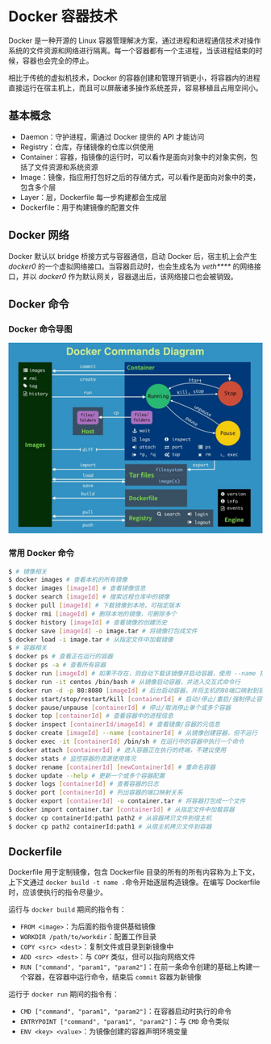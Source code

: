 # Docker 容器技术

Docker 是一种开源的 Linux 容器管理解决方案，通过进程和进程通信技术对操作系统的文件资源和网络进行隔离。每一个容器都有一个主进程，当该进程结束的时候，容器也会完全的停止。

相比于传统的虚拟机技术，Docker 的容器创建和管理开销更小，将容器内的进程直接运行在宿主机上，而且可以屏蔽诸多操作系统差异，容易移植且占用空间小。

## 基本概念

- Daemon：守护进程，需通过 Docker 提供的 API 才能访问
- Registry：仓库，存储镜像的仓库以供使用
- Container：容器，指镜像的运行时，可以看作是面向对象中的对象实例，包括了文件资源和系统资源
- Image：镜像，指应用打包好之后的存储方式，可以看作是面向对象中的类，包含多个层
- Layer：层，Dockerfile 每一步构建都会生成层
- Dockerfile：用于构建镜像的配置文件

## Docker 网络

Docker 默认以 bridge 桥接方式与容器通信，启动 Docker 后，宿主机上会产生 _docker0_ 的一个虚拟网络接口。当容器启动时，也会生成名为 _veth****_ 的网络接口，并以 _docker0_ 作为默认网关，容器退出后，该网络接口也会被销毁。

## Docker 命令

### Docker 命令导图

![Docker 命令导图](./docker/docker-command-diagram.jpg)

### 常用 Docker 命令

```sh
$ # 镜像相关
$ docker images # 查看本机的所有镜像
$ docker images [imageId] # 查看镜像信息
$ docker search [imageId] # 搜索远程仓库中的镜像
$ docker pull [imageId] # 下载镜像到本地，可指定版本
$ docker rmi [imageId] # 删除本地的镜像，可删除多个
$ docker history [imageId] # 查看镜像的创建历史
$ docker save [imageId] -o image.tar # 将镜像打包成文件
$ docker load -i image.tar # 从指定文件中加载镜像
$ # 容器相关
$ docker ps # 查看正在运行的容器
$ docker ps -a # 查看所有容器
$ docker run [imageId] # 如果不存在，则自动下载该镜像并启动容器，使用 --name 指定名称
$ docker run -it centos /bin/bash # 从镜像启动容器，并进入交互式命令行
$ docker run -d -p 80:8080 [imageId] # 后台启动容器，并将主机的80端口映射到容器的8080端口
$ docker start/stop/restart/kill [containerId] # 启动/停止/重启/强制停止容器
$ docker pause/unpause [containerId] # 停止/取消停止单个或多个容器
$ docker top [containerId] # 查看容器中的进程信息
$ docker inspect [containerId/imageId] # 查看镜像/容器的元信息
$ docker create [imageId] --name [containerId] # 从镜像创建容器，但不运行
$ docker exec -it [containerId] /bin/sh # 在运行中的容器中执行一个命令
$ docker attach [containerId] # 进入容器正在执行的终端，不建议使用
$ docker stats # 监控容器的资源使用情况
$ docker rename [containerId] [newContainerId] # 重命名容器
$ docker update --help # 更新一个或多个容器配置
$ docker logs [containerId] # 查看容器的日志
$ docker port [containerId] # 列出容器的端口映射关系
$ docker export [containerId] -o container.tar # 将容器打包成一个文件
$ docker import container.tar [containerId] # 从指定文件中加载容器
$ docker cp containerId:path1 path2 # 从容器拷贝文件到宿主机
$ docker cp path2 containerId:path1 # 从宿主机拷贝文件到容器
```

## Dockerfile

Dockerfile 用于定制镜像，包含 Dockerfile 目录的所有的所有内容称为上下文，上下文通过 `docker build -t name .`命令开始逐层构造镜像。在编写 Dockerfile 时，应该使执行的指令尽量少。

运行与 `docker build` 期间的指令有：

- `FROM <image>`：为后面的指令提供基础镜像
- `WORKDIR /path/to/workdir`：配置工作目录
- `COPY <src> <dest>`：复制文件或目录到新镜像中
- `ADD <src> <dest>`：与 `COPY` 类似，但可以指向网络文件
- `RUN ["command", "param1", "param2"]`：在前一条命令创建的基础上构建一个容器，在容器中运行命令，结束后 `commit` 容器为新镜像

运行于 `docker run` 期间的指令有：

- `CMD ["command", "param1", "param2"]`：在容器启动时执行的命令
- `ENTRYPOINT ["command", "param1", "param2"]`：与 `CMD` 命令类似
- `ENV <key> <value>`：为镜像创建的容器声明环境变量
